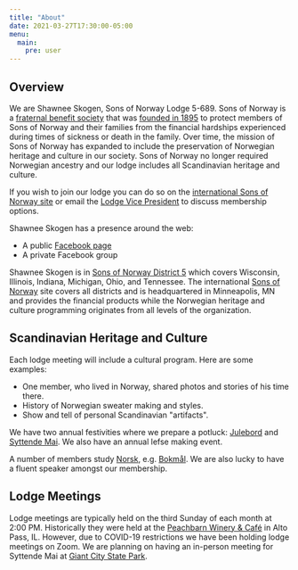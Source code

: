 ```yaml
---
title: "About"
date: 2021-03-27T17:30:00-05:00
menu:
  main:
    pre: user
---
```

## Overview

We are Shawnee Skogen, Sons of Norway Lodge 5-689.
Sons of Norway is a [fraternal benefit society](https://www.youtube.com/watch?v=eSof7Z3yJYQ) that was [founded in 1895](https://www.youtube.com/watch?v=v_eZDMuubQk) to protect members of Sons of Norway and their families from the financial hardships experienced during times of sickness or death in the family.
Over time, the mission of Sons of Norway has expanded to include the preservation of Norwegian heritage and culture in our society.
Sons of Norway no longer required Norwegian ancestry and our lodge includes all Scandinavian heritage and culture.

If you wish to join our lodge you can do so on the [international Sons of Norway site](https://members.sofn.com/newMembers/signup/join?district=5&lodge=689&lodgeName=Shawnee+Skogen+++++++++++) or email the [Lodge Vice President](mailto:vp@shawnee-skogen.com) to discuss membership options.

Shawnee Skogen has a presence around the web:

- A public [Facebook page](https://www.facebook.com/southillinois/)
- A private Facebook group

Shawnee Skogen is in [Sons of Norway District 5](https://sonsofnorway5.com) which covers Wisconsin, Illinois, Indiana, Michigan, Ohio, and Tennessee.
The international [Sons of Norway](http://www.sofn.com/) site covers all districts and is headquartered in Minneapolis, MN and provides the financial products while the Norwegian heritage and culture programming originates from all levels of the organization.

## Scandinavian Heritage and Culture

Each lodge meeting will include a cultural program.
Here are some examples:

- One member, who lived in Norway, shared photos and stories of his time there.
- History of Norwegian sweater making and styles.
- Show and tell of personal Scandinavian "artifacts".

We have two annual festivities where we prepare a potluck: [Julebord](https://en.wikipedia.org/wiki/Julebord) and [Syttende Mai](https://en.wikipedia.org/wiki/Constitution_Day_(Norway)).
We also have an annual lefse making event.

A number of members study [Norsk](https://en.wikipedia.org/wiki/Norwegian_language), e.g. [Bokmål](https://en.wikipedia.org/wiki/Bokmål).
We are also lucky to have a fluent speaker amongst our membership.

## Lodge Meetings

Lodge meetings are typically held on the third Sunday of each month at 2:00 PM.
Historically they were held at the [Peachbarn Winery & Café](https://www.peachbarn.com) in Alto Pass, IL.
However, due to COVID-19 restrictions we have been holding lodge meetings on Zoom.
We are planning on having an in-person meeting for Syttende Mai at [Giant City State Park](https://www2.illinois.gov/dnr/Parks/Pages/GiantCity.aspx).
